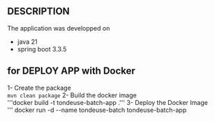 ## DESCRIPTION
The application was developped on
* java 21
* spring boot 3.3.5

## for DEPLOY APP with Docker
1- Create the package  
``mvn clean package``
2- Build the docker image  
'''docker build -t tondeuse-batch-app .'''
3- Deploy the Docker Image  
''' docker run -d --name tondeuse-batch tondeuse-batch-app

